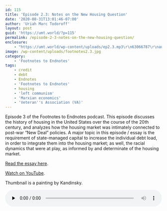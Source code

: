 ```yaml
---
id: 115
title: 'Episode 2.3: Notes on the New Housing Question'
date: '2020-08-31T13:01:46-07:00'
author: 'Uriah Marc Todoroff'
layout: post
guid: 'https://umt.world/?p=115'
permalink: /episode-2-3-notes-on-the-new-housing-question/
enclosure:
    - "https://umt.world/wp-content/uploads/ep2.3.mp3\r\n63066787\r\naudio/mpeg\r\n"
image: /wp-content/uploads/footnotes2.3.jpg
category:
    - 'Footnotes to Endnotes'
tags:
    - credit
    - debt
    - Endnotes
    - 'Footnotes to Endnotes'
    - housing
    - 'left communism'
    - 'Marxian economics'
    - 'Veteran''s Association (VA)'
---
```


Episode 3 of the Footnotes to Endnotes podcast. This episode discusses the history of housing in the United States over the course of the 20th century, and analyzes how the housing market was intimately connected to post-war “New Deal” policies. A major topic in this episode / essay is the requirement of state-managed capital to increase the individual debt load, in order to integrate them into the housing market; as well, the racial dynamics that were at play, as informed by and determinate of the housing market.

[Read the essay here](https://endnotes.org.uk/issues/2/en/endnotes-notes-on-the-new-housing-question).

[Watch on YouTube](https://youtu.be/AI2Ap250B40).

Thumbnail is a painting by Kandinsky.

<audio class="wp-audio-shortcode" controls="controls" id="audio-115-3" preload="none" style="width: 100%;"><source src="https://umt.world/wp-content/uploads/ep2.3.mp3?_=3" type="audio/mpeg"></source><https://umt.world/wp-content/uploads/ep2.3.mp3></audio>
